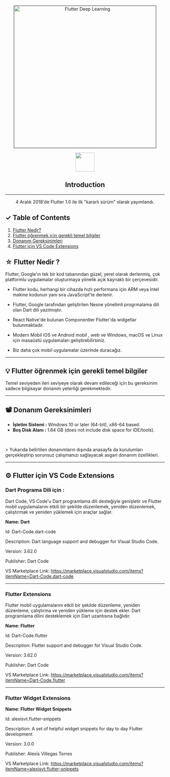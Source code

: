 <p align="center">
  <a href="" rel="noopener">
 <img src="https://images.pexels.com/photos/586056/pexels-photo-586056.jpeg?auto=compress&cs=tinysrgb&w=1260&h=750&dpr=1" alt="Flutter Deep Learning" height="450"  ></a>
</p>

<div align="center">
<img src="https://storage.googleapis.com/cms-storage-bucket/ec64036b4eacc9f3fd73.svg" height="60">

## Introduction
</div>

---

<p align="center"> 4 Aralık 2018'de Flutter 1.0 ile ilk "kararlı sürüm" olarak yayımlandı. 
    <br> 
</p>

## ✓ Table of Contents

1. [Flutter Nedir?](#what_is_flutter)
2. [Flutter öğrenmek için gerekli temel bilgiler](#preq)
3. [Donanım Gereksinimleri](#limitations)
4. [Flutter için VS Code Extensions](#vscodeextensionsforflutter)

## ☆ Flutter Nedir **?**  <a name = "what_is_flutter"></a>

Flutter, Google'ın tek bir kod tabanından güzel, yerel olarak derlenmiş, çok platformlu uygulamalar oluşturmaya yönelik açık kaynaklı bir çerçevesidir.

- Flutter kodu, herhangi bir cihazda hızlı performans için ARM veya Intel makine kodunun yanı sıra JavaScript'te derlenir.

- Flutter, Google tarafından geliştirilen Nesne yönelimli progrmalama dili olan Dart dili yazılmıştır.

- React Native'de bulunan Componentler Flutter'da widgetlar bulunmaktadır.

- Modern Mobil iOS ve Android mobil , web ve Windows, macOS ve Linux için masaüstü uygulamaları geliştirebilirsiniz.
- Biz daha çok mobil uygulamalar üzerinde duracağız.

---

## 💡 Flutter öğrenmek için gerekli temel bilgiler <a name = "preq"></a>

Temel seviyeden ileri seviyeye olarak devam edileceği için bu gereksinim sadece bilgisayar donanım yeterliği gerekmektedir.

---

## 📽️ Donanım Gereksinimleri <a name = "limitations"></a>

- **İşletim Sistemi :** Windows 10 or later (64-bit), x86-64 based.
- **Boş Disk Alanı :** 1.64 GB (does not include disk space for IDE/tools).
<br>
<p>> Yukarıda belirtilen donanımların dışında anasayfa da kurulumları gerçekleştirip sorunsuz çalışmanızı sağlayacak asgari donanım özellikleri.</p>

---

## ⚙️ Flutter için VS Code Extensions <a name = "vscodeextensionsforflutter"></a>

### Dart Programa Dili için :
Dart Code, VS Code'u Dart programlama dili desteğiyle genişletir ve Flutter mobil uygulamalarını etkili bir şekilde düzenlemek, yeniden düzenlemek, çalıştırmak ve yeniden yüklemek için araçlar sağlar.

**Name: Dart**

Id: Dart-Code.dart-code

Description: Dart language support and debugger for Visual Studio Code.

Version: 3.62.0

Publisher: Dart Code

VS Marketplace Link: https://marketplace.visualstudio.com/items?itemName=Dart-Code.dart-code

---
### Flutter Extensions

Flutter mobil uygulamalarını etkili bir şekilde düzenleme, yeniden düzenleme, çalıştırma ve yeniden yükleme için destek ekler. Dart programlama dilini desteklemek için Dart uzantısına bağlıdır.

**Name: Flutter**

Id: Dart-Code.flutter

Description: Flutter support and debugger for Visual Studio Code.

Version: 3.62.0

Publisher: Dart Code

VS Marketplace Link: https://marketplace.visualstudio.com/items?itemName=Dart-Code.flutter

---
### Flutter Widget Extensions
**Name: Flutter Widget Snippets**

Id: alexisvt.flutter-snippets

Description: A set of helpful widget snippets for day to day Flutter development

Version: 3.0.0

Publisher: Alexis Villegas Torres

VS Marketplace Link: https://marketplace.visualstudio.com/items?itemName=alexisvt.flutter-snippets


